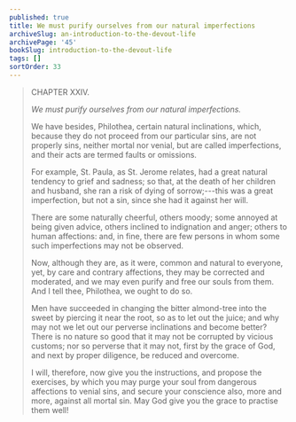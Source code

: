 ```yaml
---
published: true
title: We must purify ourselves from our natural imperfections
archiveSlug: an-introduction-to-the-devout-life
archivePage: '45'
bookSlug: introduction-to-the-devout-life
tags: []
sortOrder: 33
---
```


> CHAPTER XXIV.
>
> *We must purify ourselves from our natural imperfections.*
>
> We have besides, Philothea, certain natural inclinations, which, because they do not proceed from our particular sins, are not properly sins, neither mortal nor venial, but are called imperfections, and their acts are termed faults or omissions.
>
> For example, St. Paula, as St. Jerome relates, had a great natural tendency to grief and sadness; so that, at the death of her children and husband, she ran a risk of dying of sorrow;---this was a great imperfection, but not a sin, since she had it against her will.
>
> There are some naturally cheerful, others moody; some annoyed at being given advice, others inclined to indignation and anger; others to human affections: and, in fine, there are few persons in whom some such imperfections may not be observed.
>
> Now, although they are, as it were, common and natural to everyone, yet, by care and contrary affections, they may be corrected and moderated, and we may even purify and free our souls from them. And I tell thee, Philothea, we ought to do so.
>
> Men have succeeded in changing the bitter almond-tree into the sweet by piercing it near the root, so as to let out the juice; and why may not we let out our perverse inclinations and become better? There is no nature so good that it may not be corrupted by vicious customs; nor so perverse that it may not, first by the grace of God, and next by proper diligence, be reduced and overcome.
>
> I will, therefore, now give you the instructions, and propose the exercises, by which you may purge your soul from dangerous affections to venial sins, and secure your conscience also, more and more, against all mortal sin. May God give you the grace to practise them well!
